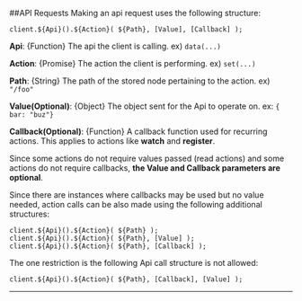 ##API Requests
Making an api request uses the following structure:

`client.${Api}().${Action}( ${Path}, [Value], [Callback] );`

**Api**: {Function} The api the client is calling. ex) `data(...)`

**Action**: {Promise} The action the client is performing. ex) `set(...)`

**Path**: {String} The path of the stored node pertaining to the action. ex) `"/foo"`

**Value(Optional)**: {Object} The object sent for the Api to operate on. ex: `{ bar: "buz"}`

**Callback(Optional)**: {Function} A callback function used for recurring actions. This applies to actions like **watch**
and **register**.

Since some actions do not require values passed (read actions) and some actions do not
require callbacks, **the Value and Callback parameters are optional**.

Since there are instances where callbacks may be used but no value needed, action calls can be also made using the
following additional structures:

```
client.${Api}().${Action}( ${Path} );
client.${Api}().${Action}( ${Path}, [Value] );
client.${Api}().${Action}( ${Path}, [Callback] );
```

The one restriction is the following Api call structure is not allowed:

```
client.${Api}().${Action}( ${Path}, [Callback], [Value] );
```

***


